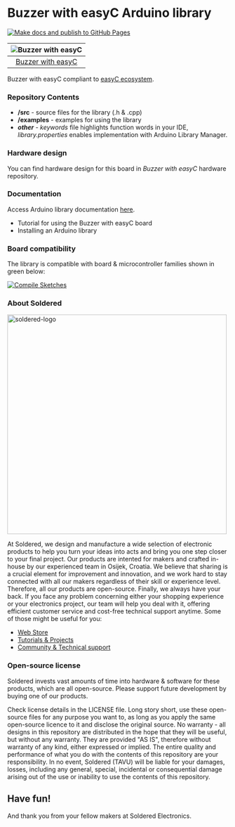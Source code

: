 # Buzzer with easyC Arduino library

[![Make docs and publish to GitHub Pages](https://github.com/SolderedElectronics/Soldered-buzzer-with-easyC-Arduino-Library/actions/workflows/make_docs.yml/badge.svg?branch=dev)](https://github.com/SolderedElectronics/Soldered-buzzer-with-easyC-Arduino-Library/actions/workflows/make_docs.yml)

| ![Buzzer with easyC](https://upload.wikimedia.org/wikipedia/commons/8/8f/Example_image.svg) |
| :---------------------------------------------------------------------------------------------: |
| [Buzzer with easyC](https://www.solde.red/SKU)                                                            |

Buzzer with easyC compliant to [easyC ecosystem](https://www.soldered.com/en/easyC). 

### Repository Contents
- **/src** - source files for the library (.h & .cpp)
- **/examples** - examples for using the library
- ***other*** - *keywords* file highlights function words in your IDE, *library.properties* enables implementation with Arduino Library Manager.

### Hardware design
You can find hardware design for this board in *Buzzer with easyC* hardware repository.

### Documentation

Access Arduino library documentation [here](https://SolderedElectronics.github.io/Soldered-buzzer-with-easyC-Arduino-Library/).

- Tutorial for using the Buzzer with easyC board
- Installing an Arduino library

### Board compatibility

The library is compatible with board & microcontroller families shown in green below: 

[![Compile Sketches](http://github-actions.40ants.com/SolderedElectronics/Soldered-buzzer-with-easyC-Arduino-Library/matrix.svg?branch=dev&only=Compile%20Sketches)](https://github.com/SolderedElectronics/Soldered-buzzer-with-easyC-Arduino-Library/actions/workflows/compile_test.yml)


### About Soldered
<img src="https://raw.githubusercontent.com/e-radionicacom/Soldered-buzzer-with-easyC-Arduino-Library/dev/extras/Soldered-logo-color.png" alt="soldered-logo" width="500"/>

At Soldered, we design and manufacture a wide selection of electronic products to help you turn your ideas into acts and bring you one step closer to your final project. Our products are intented for makers and crafted in-house by our experienced team in Osijek, Croatia. We believe that sharing is a crucial element for improvement and innovation, and we work hard to stay connected with all our makers regardless of their skill or experience level. Therefore, all our products are open-source. Finally, we always have your back. If you face any problem concerning either your shopping experience or your electronics project, our team will help you deal with it, offering efficient customer service and cost-free technical support anytime. Some of those might be useful for you:

- [Web Store](https://www.soldered.com/shop)
- [Tutorials & Projects](https://soldered.com/learn)
- [Community & Technical support](https://soldered.com/community)


### Open-source license
Soldered invests vast amounts of time into hardware & software for these products, which are all open-source. Please support future development by buying one of our products. 

Check license details in the LICENSE file. Long story short, use these open-source files for any purpose you want to, as long as you apply the same open-source licence to it and disclose the original source. No warranty - all designs in this repository are distributed in the hope that they will be useful, but without any warranty. They are provided "AS IS", therefore without warranty of any kind, either expressed or implied. The entire quality and performance of what you do with the contents of this repository are your responsibility. In no event, Soldered (TAVU) will be liable for your damages, losses, including any general, special, incidental or consequential damage arising out of the use or inability to use the contents of this repository. 

## Have fun! 
And thank you from your fellow makers at Soldered Electronics.
